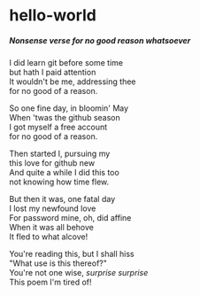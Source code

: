 # hello-world
##### *Nonsense verse for no good reason whatsoever*

I did learn git before some time <br>
but hath I paid attention <br>
It wouldn't be me, addressing thee <br>
for no good of a reason.<br>

So one fine day, in bloomin' May<br>
When 'twas the github season<br>
I got myself a free account<br>
for no good of a reason.<br>

Then started I, pursuing my<br>
this love for github new<br>
And quite a while I did this too<br>
not knowing how time flew.<br>

But then it was, one fatal day<br>
I lost my newfound love<br>
For password mine, oh, did affine<br>
When it was all behove<br>
It fled to what alcove!<br>

You're reading this, but I shall hiss<br>
"What use is this thereof?"<br>
You're not one wise, *surprise surprise*<br>
This poem I'm tired of!<br>
